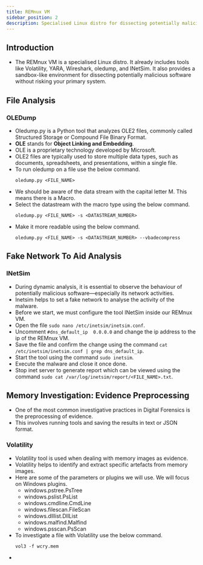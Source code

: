 ```yaml
---
title: REMnux VM
sidebar_position: 2
description: Specialised Linux distro for dissecting potentially malicious software without risking your primary system.
---
```


## Introduction
- The REMnux VM is a specialised Linux distro. It already includes tools like Volatility, YARA, Wireshark, oledump, and INetSim. It also provides a sandbox-like environment for dissecting potentially malicious software without risking your primary system.
  
## File Analysis

### OLEDump
- Oledump.py is a Python tool that analyzes OLE2 files, commonly called Structured Storage or Compound File Binary Format.
- **OLE** stands for **Object Linking and Embedding**.
- OLE is a proprietary technology developed by Microsoft.
- OLE2 files are typically used to store multiple data types, such as documents, spreadsheets, and presentations, within a single file.
- To run oledump on a file use the below command.
    ```
    oledump.py <FILE_NAME>
    ```
- We should be aware of the data stream with the capital letter M. This means there is a Macro.
- Select the datastream with the macro type using the below command.
    ```
    oledump.py <FILE_NAME> -s <DATASTREAM_NUMBER>
    ```
- Make it more readable using the below command.
    ```
    oledump.py <FILE_NAME> -s <DATASTREAM_NUMBER> --vbadecompress
    ```

## Fake Network To Aid Analysis

### INetSim
- During dynamic analysis, it is essential to observe the behaviour of potentially malicious software—especially its network activities.
- Inetsim helps to set a fake network to analyse the activity of the malware.
- Before we start, we must configure the tool INetSim inside our REMnux VM.
- Open the file `sudo nano /etc/inetsim/inetsim.conf`.
- Uncomment `#dns_default_ip  0.0.0.0` and change the ip address to the ip of the REMnux VM.
- Save the file and confirm the change using the command `cat /etc/inetsim/inetsim.conf | grep dns_default_ip`.
- Start the tool using the command `sudo inetsim`. 
- Execute the malware and close it once done.
- Stop inet server to generate report which can be viewed using the command `sudo cat /var/log/inetsim/report/<FILE_NAME>.txt`.

## Memory Investigation: Evidence Preprocessing
- One of the most common investigative practices in Digital Forensics is the preprocessing of evidence.
- This involves running tools and saving the results in text or JSON format.

### Volatility
- Volatility tool is used when dealing with memory images as evidence.
- Volatility helps to identify and extract specific artefacts from memory images.
- Here are some of the parameters or plugins we will use. We will focus on Windows plugins.
    - windows.pstree.PsTree
    - windows.pslist.PsList
    - windows.cmdline.CmdLine
    - windows.filescan.FileScan
    - windows.dlllist.DllList
    - windows.malfind.Malfind
    - windows.psscan.PsScan
- To investigate a file with Volatility use the below command.
    ```
    vol3 -f wcry.mem
    ```
- 